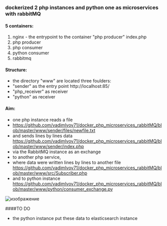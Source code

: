 ### dockerized 2 php instances and python one as microservices with rabbitMQ
#### 5 containers:
1. nginx - the entrypoint to the container  "php producer"  index.php
2. php producer
3. php consumer
4. python consumer
5. rabbitmq
#### Structure:
* the directory "www" are located three foulders:
* "sender" as the entry point http://localhost:85/
* "php_receiver" as receiver
* "python" as receiver
#### Aim:
* one php instance reads a file
* https://github.com/vadimlvov71/docker_php_microservices_rabbitMQ/blob/master/www/sender/files/newfile.txt
* and sends lines by lines data
  https://github.com/vadimlvov71/docker_php_microservices_rabbitMQ/blob/master/www/sender/index.php
* via the RabbitMQ instance as an exchange
* to another php service,
* where data were written lines by lines to another file
  https://github.com/vadimlvov71/docker_php_microservices_rabbitMQ/blob/master/www/src/Subscriber.php
* and to python instance
  https://github.com/vadimlvov71/docker_php_microservices_rabbitMQ/blob/master/www/python/consumer_exchange.py

![изображение](https://github.com/vadimlvov71/docker_php_microservices_rabbitMQ/assets/57807117/db958244-d512-4e90-9209-d1537b7e9c66)

####TO DO 
* the python instance put these data to elasticsearch instance
 
